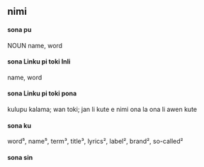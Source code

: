 ## nimi

#### sona pu

NOUN name, word

#### sona Linku pi toki Inli

name, word

#### sona Linku pi toki pona

kulupu kalama; wan toki; jan li kute e nimi ona la ona li awen kute

#### sona ku

word⁵, name⁵, term³, title³, lyrics², label², brand², so-called²

#### sona sin

